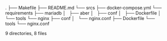 .
├── Makefile
├── README.md
└── srcs
    ├── docker-compose.yml
    └── requirements
        ├── mariadb
        │   ├── aber
        │   ├── conf
        │   ├── Dockerfile
        │   └── tools
        └── nginx
            ├── conf
            │   └── nginx.conf
            ├── Dockerfile
            └── tools
                └── nginx.conf

9 directories, 8 files
